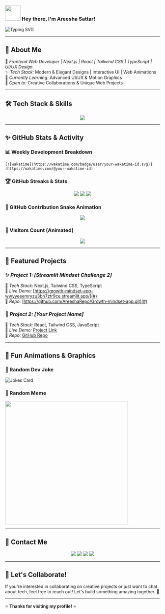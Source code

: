 ### <img src="https://media.giphy.com/media/xT9IgzoKnwFNmISR8I/giphy.gif" width="50px"> Hey there, I'm Areesha Sattar!

![Typing SVG](https://readme-typing-svg.herokuapp.com?font=Fira+Code&weight=600&size=22&pause=1000&color=FF1493&width=600&lines=Creative+Frontend+Developer;Next.js+%7C+React+%7C+Tailwind+CSS+%7C+TypeScript;Passionate+about+beautiful+designs!+%f0%9f%8c%9f)

---

## 🚀 About Me

💖 *Frontend Web Developer* | *Next.js | React | Tailwind CSS | TypeScript | UI/UX Design*  
✨ *Tech Stack:* Modern & Elegant Designs | Interactive UI | Web Animations  
🌸 *Currently Learning:* Advanced UI/UX & Motion Graphics  
🎀 *Open to:* Creative Collaborations & Unique Web Projects  

---

## 🛠 Tech Stack & Skills

<p align="center">
  <img src="https://skillicons.dev/icons?i=html,css,js,ts,react,nextjs,tailwind,figma,git,github,vscode,nodejs,express,mongodb,postgres" />
</p>

---

## ✨ GitHub Stats & Activity

### 📊 Weekly Development Breakdown
<!-- Add WakaTime stats or other activity graphs -->
```[![wakatime](https://wakatime.com/badge/user/your-wakatime-id.svg)](https://wakatime.com/@your-wakatime-id)```

### 🏆 GitHub Streaks & Stats
<p align="center">
  <img src="https://github-readme-streak-stats.herokuapp.com/?user=your-github-username&theme=radical" />
  <img src="https://github-readme-stats.vercel.app/api?username=your-github-username&show_icons=true&theme=radical" />
  <img src="https://github-readme-stats.vercel.app/api/top-langs/?username=your-github-username&layout=compact&theme=radical" />
</p>

### 🐍 GitHub Contribution Snake Animation
<p align="center">
  <img src="https://1drv.ms/u/c/594466f2353c9788/EVtnCGj_tQdCteiT1MsnbpEB8J4ab62YJj3D4YI2-zzFfA?e=3wQefk" />
</p>

### 🌟 Visitors Count (Animated)
<p align="center">
  <img src="https://profile-counter.glitch.me/your-github-username/count.svg" />
</p>

---

## 💎 Featured Projects

### ✨ *Project 1: [Streamlit Mindset Challenge 2]*
💖 *Tech Stack:* Next.js, Tailwind CSS, TypeScript  
🌸 *Live Demo:* [https://growth-mindset-app-wwyyeeemryzu3bh7ztr9ce.streamlit.app/](#)  
📌 *Repo:* [https://github.com/AreeshaRepo/Growth-mindset-app.git](#)  

### 🎀 *Project 2: [Your Project Name]*
💖 *Tech Stack:* React, Tailwind CSS, JavaScript  
🌸 *Live Demo:* [Project Link](#)  
📌 *Repo:* [GitHub Repo](#)  

---

## 🌈 Fun Animations & Graphics

### 🎨 Random Dev Joke
![Jokes Card](https://readme-jokes.vercel.app/api)

### 🌠 Random Meme
<img src="https://random-memer.herokuapp.com/" width="400px"/>

---

## 💖 Contact Me

<p align="center">
  <a href="https://www.linkedin.com/in/areesha-sattar-giaic-leader-student-14b48832b"><img src="https://img.shields.io/badge/LinkedIn-%230A66C2.svg?style=for-the-badge&logo=linkedin&logoColor=white"/></a>
  <a href="https://milestone2c-portfolio-nextjs-tailwind-css.vercel.app/"><img src="https://img.shields.io/badge/Portfolio-%23FF1493.svg?style=for-the-badge&logo=firefox&logoColor=white"/></a>
  <a href="mailto:areesha21314@gmail.com"><img src="https://img.shields.io/badge/Email-%23D14836.svg?style=for-the-badge&logo=gmail&logoColor=white"/></a>
  <a href="https://www.instagram.com/zoxo_emmaaa/?__pwa=1"><img src="https://img.shields.io/badge/Twitter-%231DA1F2.svg?style=for-the-badge&logo=twitter&logoColor=white"/></a>
</p>

---

## 🌟 Let's Collaborate!
If you're interested in collaborating on creative projects or just want to chat about tech, feel free to reach out! Let's build something amazing together. 🚀

---

⭐️ **Thanks for visiting my profile!** ⭐️
